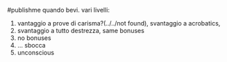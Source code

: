#publishme 
quando bevi. vari livelli:
1. vantaggio a prove di carisma?(../../not found), svantaggio a acrobatics, 
2. svantaggio a tutto destrezza, same bonuses
3. no bonuses
4. ... sbocca
5. unconscious
